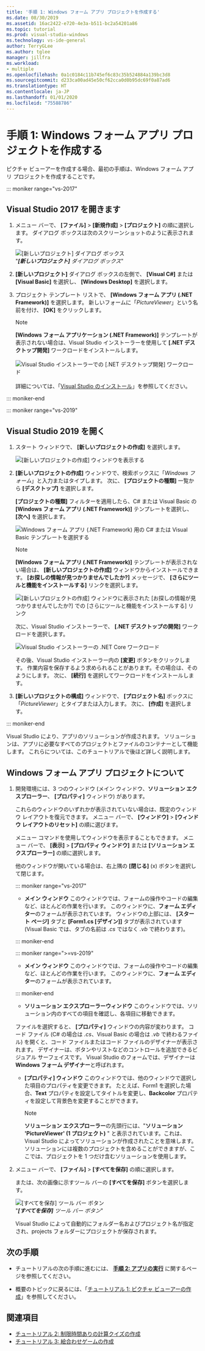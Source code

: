```yaml
---
title: '手順 1: Windows フォーム アプリ プロジェクトを作成する'
ms.date: 08/30/2019
ms.assetid: 16ac2422-e720-4e3a-b511-bc2a54201a86
ms.topic: tutorial
ms.prod: visual-studio-windows
ms.technology: vs-ide-general
author: TerryGLee
ms.author: tglee
manager: jillfra
ms.workload:
- multiple
ms.openlocfilehash: 0a1c0184c11b745ef6c83c35b524884a139bc3d8
ms.sourcegitcommit: d233ca00ad45e50cf62cca0d0b95dc69f0a87ad6
ms.translationtype: HT
ms.contentlocale: ja-JP
ms.lasthandoff: 01/01/2020
ms.locfileid: "75588786"
---
```

# <a name="step-1-create-a-windows-forms-app-project"></a>手順 1: Windows フォーム アプリ プロジェクトを作成する

ピクチャ ビューアーを作成する場合、最初の手順は、Windows フォーム アプリ プロジェクトを作成することです。

::: moniker range="vs-2017"

## <a name="open-visual-studio-2017"></a>Visual Studio 2017 を開きます

1. メニュー バーで、 **[ファイル]**  >  **[新規作成]**  >  **[プロジェクト]** の順に選択します。 ダイアログ ボックスは次のスクリーンショットのように表示されます。

     ![[新しいプロジェクト] ダイアログ ボックス](../ide/media/newprojectdialogcallouts.png)<br/>"***[新しいプロジェクト]*** *ダイアログ ボックス*"

2. **[新しいプロジェクト]** ダイアログ ボックスの左側で、 **[Visual C#]** または **[Visual Basic]** を選択し、 **[Windows Desktop]** を選択します。

3. プロジェクト テンプレート リストで、 **[Windows フォーム アプリ (.NET Framework)]** を選択します。 新しいフォームに「*PictureViewer*」という名前を付け、 **[OK]** をクリックします。

    >[!NOTE]
    >**[Windows フォーム アプリケーション (.NET Framework)]** テンプレートが表示されない場合は、Visual Studio インストーラーを使用して **[.NET デスクトップ開発]** ワークロードをインストールします。<br/><br/>![Visual Studio インストーラーでの [.NET デスクトップ開発] ワークロード](../ide/media/dot-net-desktop-dev-workload.png)<br/><br/> 詳細については、「[Visual Studio のインストール](../install/install-visual-studio.md)」を参照してください。

::: moniker-end

::: moniker range="vs-2019"

## <a name="open-visual-studio-2019"></a>Visual Studio 2019 を開く

1. スタート ウィンドウで、 **[新しいプロジェクトの作成]** を選択します。

   ![[新しいプロジェクトの作成] ウィンドウを表示する](../get-started/media/vs-2019/create-new-project-dark-theme.png)

1. **[新しいプロジェクトの作成]** ウィンドウで、検索ボックスに「*Windows フォーム*」と入力またはタイプします。 次に、 **[プロジェクトの種類]** 一覧から **[デスクトップ]** を選択します。

   **[プロジェクトの種類]** フィルターを適用したら、C# または Visual Basic の **[Windows フォーム アプリ (.NET Framework)]** テンプレートを選択し、 **[次へ]** を選択します。

   ![Windows フォーム アプリ (.NET Framework) 用の C# または Visual Basic テンプレートを選択する](./media/create-new-project-search-winforms-filtered.png)

   > [!NOTE]
   > **[Windows フォーム アプリ (.NET Framework)]** テンプレートが表示されない場合は、 **[新しいプロジェクトの作成]** ウィンドウからインストールできます。 **[お探しの情報が見つかりませんでしたか?]** メッセージで、 **[さらにツールと機能をインストールする]** リンクを選択します。
   >
   > ![[新しいプロジェクトの作成] ウィンドウに表示された [お探しの情報が見つかりませんでしたか?] での [さらにツールと機能をインストールする] リンク](../get-started/media/vs-2019/not-finding-what-looking-for.png)
   >
   > 次に、Visual Studio インストーラーで、 **[.NET デスクトップの開発]** ワークロードを選択します。
   >
   > ![Visual Studio インストーラーの .NET Core ワークロード](../ide/media/install-dot-net-desktop-env.png)
   >
   > その後、Visual Studio インストーラー内の **[変更]** ボタンをクリックします。 作業内容を保存するよう求められることがあります。その場合は、そのようにします。 次に、 **[続行]** を選択してワークロードをインストールします。

1. **[新しいプロジェクトの構成]** ウィンドウで、 **[プロジェクト名]** ボックスに「*PictureViewer*」とタイプまたは入力します。 次に、 **[作成]** を選択します。

::: moniker-end

Visual Studio により、アプリのソリューションが作成されます。 ソリューションは、アプリに必要なすべてのプロジェクトとファイルのコンテナーとして機能します。 これらについては、このチュートリアルで後ほど詳しく説明します。

## <a name="about-the-windows-forms-app-project"></a>Windows フォーム アプリ プロジェクトについて

1. 開発環境には、3 つのウィンドウ (メイン ウィンドウ、**ソリューション エクスプローラー**、 **[プロパティ]** ウィンドウ) があります。

     これらのウィンドウのいずれかが表示されていない場合は、既定のウィンドウ レイアウトを復元できます。 メニュー バーで、 **[ウィンドウ]**  >  **[ウィンドウ レイアウトのリセット]** の順に選びます。

     メニュー コマンドを使用してウィンドウを表示することもできます。 メニュー バーで、 **[表示]**  >  **[プロパティ ウィンドウ]** または **[ソリューション エクスプローラー]** の順に選択します。

     他のウィンドウが開いている場合は、右上隅の **[閉じる]** (x) ボタンを選択して閉じます。

    ::: moniker range="vs-2017"

    * **メイン ウィンドウ** このウィンドウでは、フォームの操作やコードの編集など、ほとんどの作業を行います。 このウィンドウに、**フォーム エディター**のフォームが表示されています。 ウィンドウの上部には、 **[スタート ページ]** タブと **[Form1.cs [デザイン]]** タブが表示されています (Visual Basic では、タブの名前は *.cs* ではなく *.vb* で終わります)。

    ::: moniker-end

    ::: moniker range=">=vs-2019"

    * **メイン ウィンドウ** このウィンドウでは、フォームの操作やコードの編集など、ほとんどの作業を行います。 このウィンドウに、**フォーム エディター**のフォームが表示されています。

    ::: moniker-end

    * **ソリューション エクスプローラーウィンドウ** このウィンドウでは、ソリューション内のすべての項目を確認し、各項目に移動できます。

    ファイルを選択すると、 **[プロパティ]** ウィンドウの内容が変わります。 コード ファイル (C# の場合は *.cs*、Visual Basic の場合は *.vb* で終わるファイル) を開くと、コード ファイルまたはコード ファイルのデザイナーが表示されます。 デザイナーは、ボタンやリストなどのコントロールを追加できるビジュアル サーフェイスです。 Visual Studio のフォームでは、デザイナーは **Windows フォーム デザイナー**と呼ばれます。

    * **[プロパティ] ウィンドウ** このウィンドウでは、他のウィンドウで選択した項目のプロパティを変更できます。 たとえば、Form1 を選択した場合、**Text** プロパティを設定してタイトルを変更し、**Backcolor** プロパティを設定して背景色を変更することができます。

      > [!NOTE]
      > **ソリューション エクスプローラー**の先頭行には、"**ソリューション 'PictureViewer' (1 プロジェクト)** " と表示されています。これは、Visual Studio によってソリューションが作成されたことを意味します。 ソリューションには複数のプロジェクトを含めることができますが、ここでは、プロジェクトを 1 つだけ含むソリューションを使用します。

1. メニュー バーで、 **[ファイル]**  >  **[すべてを保存]** の順に選択します。

     または、次の画像に示すツール バーの **[すべてを保存]** ボタンを選択します。

     ![[すべてを保存] ツール バー ボタン](../ide/media/express_iconsaveall.png)<br/>
     "***[すべてを保存]*** *ツール バー ボタン*"

     Visual Studio によって自動的にフォルダー名およびプロジェクト名が指定され、projects フォルダーにプロジェクトが保存されます。

## <a name="next-steps"></a>次の手順

* チュートリアルの次の手順に進むには、 **[手順 2: アプリの実行](../ide/step-2-run-your-program.md)** に関するページを参照してください。

* 概要のトピックに戻るには、「[チュートリアル 1: ピクチャ ビューアーの作成](../ide/tutorial-1-create-a-picture-viewer.md)」を参照してください。

## <a name="see-also"></a>関連項目

* [チュートリアル 2: 制限時間ありの計算クイズの作成](tutorial-2-create-a-timed-math-quiz.md)
* [チュートリアル 3: 絵合わせゲームの作成](tutorial-3-create-a-matching-game.md)
